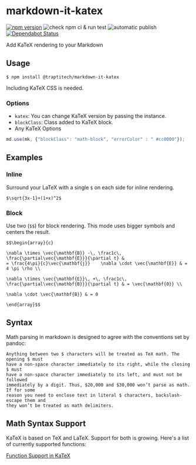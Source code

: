 # markdown-it-katex
[![npm version](https://badge.fury.io/js/%40traptitech%2Fmarkdown-it-katex.svg)](https://badge.fury.io/js/%40traptitech%2Fmarkdown-it-katex)
![check npm ci & run test](https://github.com/traPtitech/markdown-it-katex/workflows/check%20npm%20ci%20&%20run%20test/badge.svg)
![automatic publish](https://github.com/traPtitech/markdown-it-katex/workflows/automatic%20publish/badge.svg)
[![Dependabot Status](https://api.dependabot.com/badges/status?host=github&repo=traPtitech/markdown-it-katex)](https://dependabot.com)

Add KaTeX rendering to your Markdown

## Usage
```shell
$ npm install @traptitech/markdown-it-katex
```

Including KaTeX CSS is needed.

### Options
- `katex`: You can change KaTeX version by passing the instance.
- `blockClass`: Class added to KaTeX block.
- Any KaTeX Options

```js
md.use(mk, {"blockClass": "math-block", "errorColor" : " #cc0000"});
```

## Examples

### Inline
Surround your LaTeX with a single `$` on each side for inline rendering.
```
$\sqrt{3x-1}+(1+x)^2$
```

### Block
Use two (`$$`) for block rendering. This mode uses bigger symbols and centers
the result.

```
$$\begin{array}{c}

\nabla \times \vec{\mathbf{B}} -\, \frac1c\, \frac{\partial\vec{\mathbf{E}}}{\partial t} &
= \frac{4\pi}{c}\vec{\mathbf{j}}    \nabla \cdot \vec{\mathbf{E}} & = 4 \pi \rho \\

\nabla \times \vec{\mathbf{E}}\, +\, \frac1c\, \frac{\partial\vec{\mathbf{B}}}{\partial t} & = \vec{\mathbf{0}} \\

\nabla \cdot \vec{\mathbf{B}} & = 0

\end{array}$$
```

## Syntax

Math parsing in markdown is designed to agree with the conventions set by pandoc:

    Anything between two $ characters will be treated as TeX math. The opening $ must
    have a non-space character immediately to its right, while the closing $ must
    have a non-space character immediately to its left, and must not be followed
    immediately by a digit. Thus, $20,000 and $30,000 won’t parse as math. If for some
    reason you need to enclose text in literal $ characters, backslash-escape them and
    they won’t be treated as math delimiters.

## Math Syntax Support

KaTeX is based on TeX and LaTeX. Support for both is growing. Here's a list of
currently supported functions:

[Function Support in KaTeX](https://katex.org/docs/supported.html)
